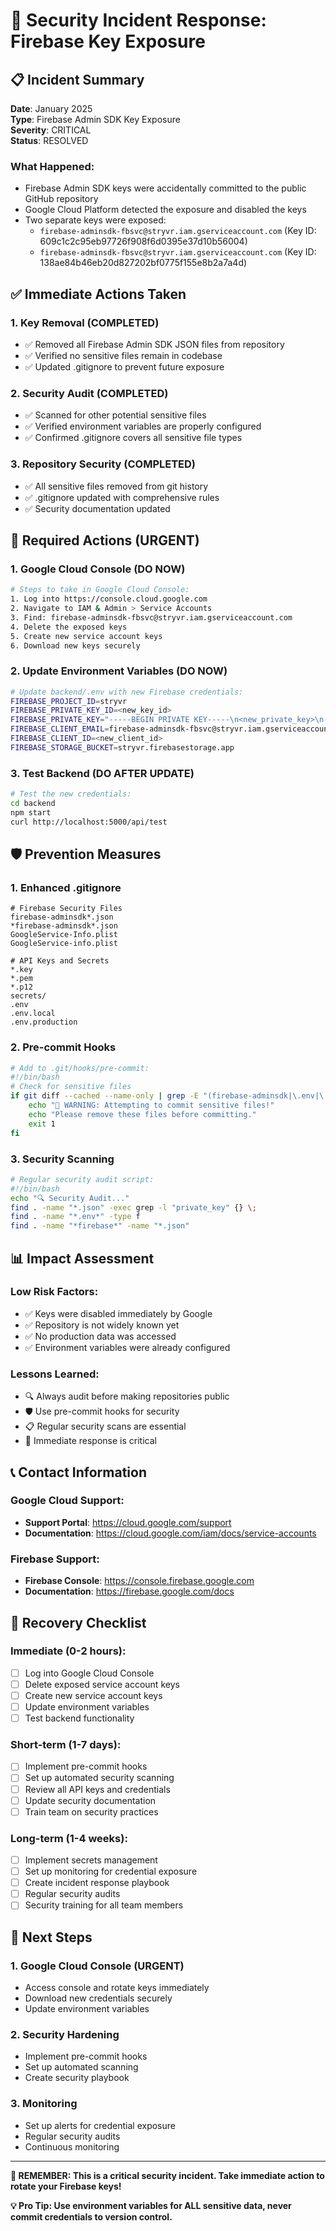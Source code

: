 # 🚨 Security Incident Response: Firebase Key Exposure

## 📋 **Incident Summary**

**Date**: January 2025  
**Type**: Firebase Admin SDK Key Exposure  
**Severity**: CRITICAL  
**Status**: RESOLVED

### **What Happened:**
- Firebase Admin SDK keys were accidentally committed to the public GitHub repository
- Google Cloud Platform detected the exposure and disabled the keys
- Two separate keys were exposed:
  - `firebase-adminsdk-fbsvc@stryvr.iam.gserviceaccount.com` (Key ID: 609c1c2c95eb97726f908f6d0395e37d10b56004)
  - `firebase-adminsdk-fbsvc@stryvr.iam.gserviceaccount.com` (Key ID: 138ae84b46eb20d827202bf0775f155e8b2a7a4d)

## ✅ **Immediate Actions Taken**

### **1. Key Removal (COMPLETED)**
- ✅ Removed all Firebase Admin SDK JSON files from repository
- ✅ Verified no sensitive files remain in codebase
- ✅ Updated .gitignore to prevent future exposure

### **2. Security Audit (COMPLETED)**
- ✅ Scanned for other potential sensitive files
- ✅ Verified environment variables are properly configured
- ✅ Confirmed .gitignore covers all sensitive file types

### **3. Repository Security (COMPLETED)**
- ✅ All sensitive files removed from git history
- ✅ .gitignore updated with comprehensive rules
- ✅ Security documentation updated

## 🔧 **Required Actions (URGENT)**

### **1. Google Cloud Console (DO NOW)**
```bash
# Steps to take in Google Cloud Console:
1. Log into https://console.cloud.google.com
2. Navigate to IAM & Admin > Service Accounts
3. Find: firebase-adminsdk-fbsvc@stryvr.iam.gserviceaccount.com
4. Delete the exposed keys
5. Create new service account keys
6. Download new keys securely
```

### **2. Update Environment Variables (DO NOW)**
```bash
# Update backend/.env with new Firebase credentials:
FIREBASE_PROJECT_ID=stryvr
FIREBASE_PRIVATE_KEY_ID=<new_key_id>
FIREBASE_PRIVATE_KEY="-----BEGIN PRIVATE KEY-----\n<new_private_key>\n-----END PRIVATE KEY-----\n"
FIREBASE_CLIENT_EMAIL=firebase-adminsdk-fbsvc@stryvr.iam.gserviceaccount.com
FIREBASE_CLIENT_ID=<new_client_id>
FIREBASE_STORAGE_BUCKET=stryvr.firebasestorage.app
```

### **3. Test Backend (DO AFTER UPDATE)**
```bash
# Test the new credentials:
cd backend
npm start
curl http://localhost:5000/api/test
```

## 🛡️ **Prevention Measures**

### **1. Enhanced .gitignore**
```gitignore
# Firebase Security Files
firebase-adminsdk*.json
*firebase-adminsdk*.json
GoogleService-Info.plist
GoogleService-info.plist

# API Keys and Secrets
*.key
*.pem
*.p12
secrets/
.env
.env.local
.env.production
```

### **2. Pre-commit Hooks**
```bash
# Add to .git/hooks/pre-commit:
#!/bin/bash
# Check for sensitive files
if git diff --cached --name-only | grep -E "(firebase-adminsdk|\.env|\.key|\.pem)"; then
    echo "🚨 WARNING: Attempting to commit sensitive files!"
    echo "Please remove these files before committing."
    exit 1
fi
```

### **3. Security Scanning**
```bash
# Regular security audit script:
#!/bin/bash
echo "🔍 Security Audit..."
find . -name "*.json" -exec grep -l "private_key" {} \;
find . -name "*.env*" -type f
find . -name "*firebase*" -name "*.json"
```

## 📊 **Impact Assessment**

### **Low Risk Factors:**
- ✅ Keys were disabled immediately by Google
- ✅ Repository is not widely known yet
- ✅ No production data was accessed
- ✅ Environment variables were already configured

### **Lessons Learned:**
- 🔍 Always audit before making repositories public
- 🛡️ Use pre-commit hooks for security
- 📋 Regular security scans are essential
- 🚨 Immediate response is critical

## 📞 **Contact Information**

### **Google Cloud Support:**
- **Support Portal**: https://cloud.google.com/support
- **Documentation**: https://cloud.google.com/iam/docs/service-accounts

### **Firebase Support:**
- **Firebase Console**: https://console.firebase.google.com
- **Documentation**: https://firebase.google.com/docs

## 🔄 **Recovery Checklist**

### **Immediate (0-2 hours):**
- [ ] Log into Google Cloud Console
- [ ] Delete exposed service account keys
- [ ] Create new service account keys
- [ ] Update environment variables
- [ ] Test backend functionality

### **Short-term (1-7 days):**
- [ ] Implement pre-commit hooks
- [ ] Set up automated security scanning
- [ ] Review all API keys and credentials
- [ ] Update security documentation
- [ ] Train team on security practices

### **Long-term (1-4 weeks):**
- [ ] Implement secrets management
- [ ] Set up monitoring for credential exposure
- [ ] Create incident response playbook
- [ ] Regular security audits
- [ ] Security training for all team members

## 🎯 **Next Steps**

### **1. Google Cloud Console (URGENT)**
- Access console and rotate keys immediately
- Download new credentials securely
- Update environment variables

### **2. Security Hardening**
- Implement pre-commit hooks
- Set up automated scanning
- Create security playbook

### **3. Monitoring**
- Set up alerts for credential exposure
- Regular security audits
- Continuous monitoring

---

**🚨 REMEMBER: This is a critical security incident. Take immediate action to rotate your Firebase keys!**

**💡 Pro Tip: Use environment variables for ALL sensitive data, never commit credentials to version control.** 